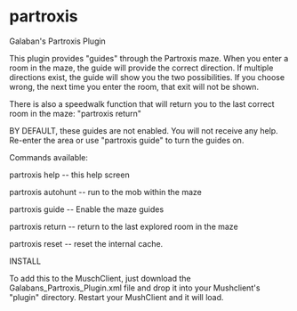 # partroxis
Galaban's Partroxis Plugin

This plugin provides "guides" through the Partroxis maze.  When you enter a
room in the maze, the guide will provide the correct direction.  If multiple
directions exist, the guide will show you the two possibilities.  If you choose
wrong, the next time you enter the room, that exit will not be shown.

There is also a speedwalk function that will return you to the last correct
room in the maze:  "partroxis return"

   BY DEFAULT, these guides are not enabled. You will not receive any help.
Re-enter the area or use "partroxis guide" to turn the guides on.

Commands available:

partroxis help           -- this help screen

partroxis autohunt <mob> -- run to the mob within the maze

partroxis guide          -- Enable the maze guides

partroxis return         -- return to the last explored room in the maze

partroxis reset          -- reset the internal cache.

INSTALL

To add this to the MuschClient, just download the Galabans_Partroxis_Plugin.xml file and drop it into your Mushclient's "plugin" directory. Restart your MushClient and it will load.
